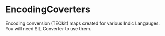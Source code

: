 EncodingCoverters
=================

Encoding conversion (TECkit) maps created for various Indic Langauges. You will need SIL Converter to use them.
